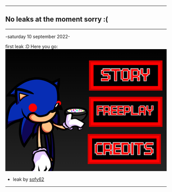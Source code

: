 ---------------------------------
No leaks at the moment sorry :(
---------------------------------


---------------------------------
-saturday 10 september 2022-

first leak :D
Here you go: ![](/art/leak1Menu.png)
- leak by [sofy62](https://github.com/sofy62)
---------------------------------
